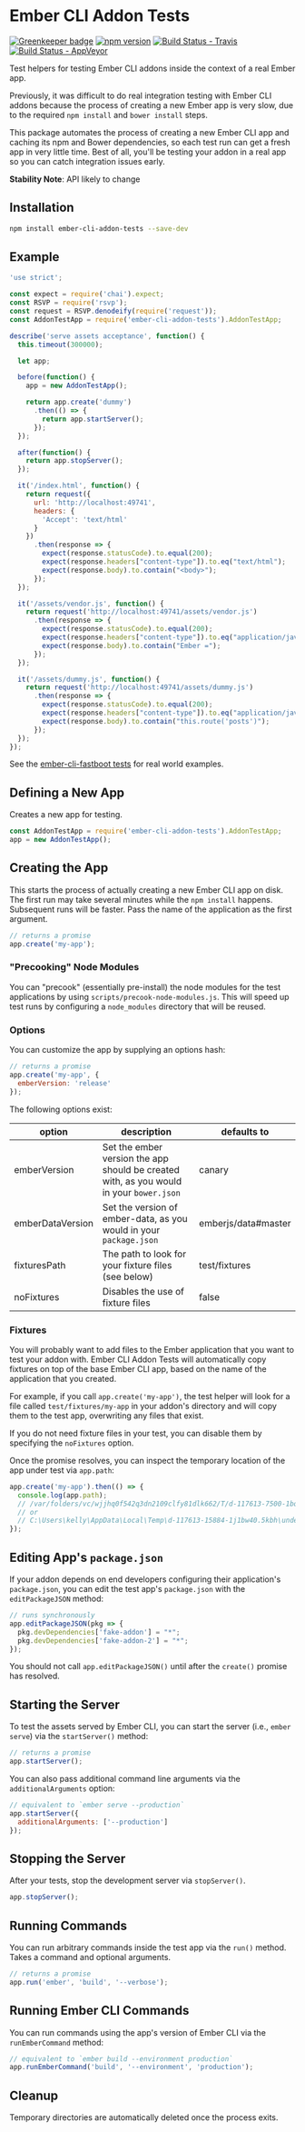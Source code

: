 # Ember CLI Addon Tests

[![Greenkeeper badge](https://badges.greenkeeper.io/tomdale/ember-cli-addon-tests.svg)](https://greenkeeper.io/)
[![npm version](https://badge.fury.io/js/ember-cli-addon-tests.svg)](https://badge.fury.io/js/ember-cli-addon-tests)
[![Build Status - Travis](https://travis-ci.org/tomdale/ember-cli-addon-tests.svg?branch=master)](https://travis-ci.org/tomdale/ember-cli-addon-tests)
[![Build Status - AppVeyor](https://ci.appveyor.com/api/projects/status/ifp893hf5s6j5uuy/branch/master?svg=true)](https://ci.appveyor.com/project/tomdale/ember-cli-addon-tests/branch/master)

Test helpers for testing Ember CLI addons inside the context of a real
Ember app.

Previously, it was difficult to do real integration testing with Ember
CLI addons because the process of creating a new Ember app is very slow, due
to the required `npm install` and `bower install` steps.

This package automates the process of creating a new Ember CLI app and
caching its npm and Bower dependencies, so each test run can get a fresh
app in very little time. Best of all, you'll be testing your addon in a
real app so you can catch integration issues early.

**Stability Note**: API likely to change

## Installation

```sh
npm install ember-cli-addon-tests --save-dev
```

## Example

```js
'use strict';

const expect = require('chai').expect;
const RSVP = require('rsvp');
const request = RSVP.denodeify(require('request'));
const AddonTestApp = require('ember-cli-addon-tests').AddonTestApp;

describe('serve assets acceptance', function() {
  this.timeout(300000);

  let app;

  before(function() {
    app = new AddonTestApp();

    return app.create('dummy')
      .then(() => {
        return app.startServer();
      });
  });

  after(function() {
    return app.stopServer();
  });

  it('/index.html', function() {
    return request({
      url: 'http://localhost:49741',
      headers: {
        'Accept': 'text/html'
      }
    })
      .then(response => {
        expect(response.statusCode).to.equal(200);
        expect(response.headers["content-type"]).to.eq("text/html");
        expect(response.body).to.contain("<body>");
      });
  });

  it('/assets/vendor.js', function() {
    return request('http://localhost:49741/assets/vendor.js')
      .then(response => {
        expect(response.statusCode).to.equal(200);
        expect(response.headers["content-type"]).to.eq("application/javascript");
        expect(response.body).to.contain("Ember =");
      });
  });

  it('/assets/dummy.js', function() {
    return request('http://localhost:49741/assets/dummy.js')
      .then(response => {
        expect(response.statusCode).to.equal(200);
        expect(response.headers["content-type"]).to.eq("application/javascript");
        expect(response.body).to.contain("this.route('posts')");
      });
  });
});
```

See the [ember-cli-fastboot tests](https://github.com/ember-fastboot/ember-cli-fastboot/tree/master/test)
for real world examples.

## Defining a New App

Creates a new app for testing.

```js
const AddonTestApp = require('ember-cli-addon-tests').AddonTestApp;
app = new AddonTestApp();
```

## Creating the App

This starts the process of actually creating a new Ember CLI app on
disk. The first run may take several minutes while the `npm install`
happens. Subsequent runs will be faster. Pass the name of the
application as the first argument.

```js
// returns a promise
app.create('my-app');
```

### "Precooking" Node Modules

You can "precook" (essentially pre-install) the node modules for the test
applications by using `scripts/precook-node-modules.js`. This will speed up
test runs by configuring a `node_modules` directory that will be reused.

### Options

You can customize the app by supplying an options hash:

```js
// returns a promise
app.create('my-app', {
  emberVersion: 'release'
});
```

The following options exist:

| option           | description                                                                             | defaults to         |
|------------------|-----------------------------------------------------------------------------------------|---------------------|
| emberVersion     | Set the ember version the app should be created with, as you would in your `bower.json` | canary              |
| emberDataVersion | Set the version of ember-data, as you would in your `package.json`                      | emberjs/data#master |
| fixturesPath     | The path to look for your fixture files (see below)                                     | test/fixtures       |
| noFixtures       | Disables the use of fixture files                                                       | false               |


### Fixtures

You will probably want to add files to the Ember application that you
want to test your addon with. Ember CLI Addon Tests will automatically
copy fixtures on top of the base Ember CLI app, based on the name of the
application that you created.

For example, if you call `app.create('my-app')`, the test helper will
look for a file called `test/fixtures/my-app` in your addon's directory
and will copy them to the test app, overwriting any files that exist.

If you do not need fixture files in your test, you can disable them by
specifying the `noFixtures` option.

Once the promise resolves, you can inspect the temporary location of the
app under test via `app.path`:

```js
app.create('my-app').then(() => {
  console.log(app.path);
  // /var/folders/vc/wjjhq0f542q3dn2109clfy81dlk662/T/d-117613-7500-1bq89dh.8ts6wuq5mi/under-test/my-app
  // or
  // C:\Users\kelly\AppData\Local\Temp\d-117613-15884-1j1bw40.5kbh\under-test\my-app
});
```

## Editing App's `package.json`

If your addon depends on end developers configuring their application's
`package.json`, you can edit the test app's `package.json` with the
`editPackageJSON` method:

```js
// runs synchronously
app.editPackageJSON(pkg => {
  pkg.devDependencies['fake-addon'] = "*";
  pkg.devDependencies['fake-addon-2'] = "*";
});
```

You should not call `app.editPackageJSON()` until after the `create()`
promise has resolved.

## Starting the Server

To test the assets served by Ember CLI, you can start the server (i.e.,
`ember serve`) via the `startServer()` method:

```js
// returns a promise
app.startServer();
```

You can also pass additional command line arguments via the
`additionalArguments` option:

```js
// equivalent to `ember serve --production`
app.startServer({
  additionalArguments: ['--production']
});
```

## Stopping the Server

After your tests, stop the development server via `stopServer()`.

```js
app.stopServer();
```

## Running Commands

You can run arbitrary commands inside the test app via the `run()`
method. Takes a command and optional arguments.

```js
// returns a promise
app.run('ember', 'build', '--verbose');
```

## Running Ember CLI Commands

You can run commands using the app's version of Ember CLI via the
`runEmberCommand` method:

```js
// equivalent to `ember build --environment production`
app.runEmberCommand('build', '--environment', 'production');
```

## Cleanup

Temporary directories are automatically deleted once the process exits.
